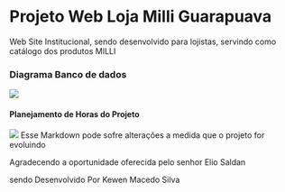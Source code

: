 <h1> Projeto Web Loja Milli Guarapuava </h1>

<p> Web Site Institucional, sendo desenvolvido para lojistas, servindo como catálogo dos produtos MILLI</p>
<h3>Diagrama Banco de dados</h3>

<img src="../assets/diagramaDB_mysql.png">

<h4> Planejamento de Horas do Projeto </h4>

<img src="../assets/planejamento.png"> 
<span> Esse Markdown pode sofre alterações a medida que o projeto for evoluindo </span>

<p>Agradecendo a oportunidade oferecida pelo senhor Elio Saldan</p>
<span>sendo Desenvolvido Por Kewen Macedo Silva</span>